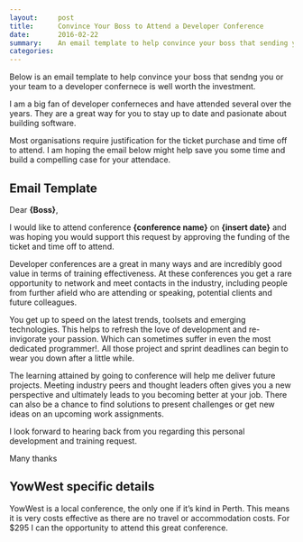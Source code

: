 ```yaml
---
layout:     post
title:      Convince Your Boss to Attend a Developer Conference
date:       2016-02-22
summary:    An email template to help convince your boss that sending you or your team to a developer confernece is well worth the investment
categories: 
---
```


Below is an email template to help convince your boss that sendng you or your team to a developer confernece is well worth the investment. 

I am a big fan of developer conferneces and have attended several over the years. They are a great way for you to stay up to date and pasionate about building software.

Most organisations require justification for the ticket purchase and time off to attend. I am hoping the email below might help save you some time and build a compelling case for your attendace.

## Email Template

Dear <strong>{Boss}</strong>,

I would like to attend conference <strong>{conference name}</strong> on <strong>{insert date}</strong> and was hoping you would support this request by approving the funding of the ticket and time off to attend.

Developer conferences are a great in many ways and are incredibly good value in terms of training effectiveness. At these conferences you get a rare opportunity to network and meet contacts in the industry, including people from further afield who are attending or speaking, potential clients and future colleagues.

You get up to speed on the latest trends, toolsets and emerging technologies. This helps to refresh the love of development and re-invigorate your passion. Which can sometimes suffer in even the most dedicated programmer!. All those project and sprint deadlines can begin to wear you down after a little while.

The learning attained by going to conference will help me deliver future projects. Meeting industry peers and thought leaders often gives you a new perspective and ultimately leads to you becoming better at your job. There can also be a chance to find solutions to present challenges or get new ideas on an upcoming work assignments.

I look forward to hearing back from you regarding this personal development and training request.

Many thanks

## YowWest specific details

YowWest is a local conference, the only one if it’s kind in Perth. This means it is very costs effective as there are no travel or accommodation costs. For $295 I can the opportunity to attend this great conference.
